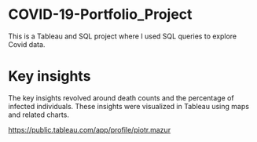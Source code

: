 # COVID-19-Portfolio_Project
This is a Tableau and SQL project where I used SQL queries to explore Covid data. 
# Key insights
The key insights revolved around death counts and the percentage of infected individuals. These insights were visualized in Tableau using maps and related charts.

https://public.tableau.com/app/profile/piotr.mazur
